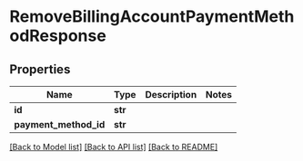 # RemoveBillingAccountPaymentMethodResponse

## Properties
Name | Type | Description | Notes
------------ | ------------- | ------------- | -------------
**id** | **str** |  | 
**payment_method_id** | **str** |  | 

[[Back to Model list]](../README.md#documentation-for-models) [[Back to API list]](../README.md#documentation-for-api-endpoints) [[Back to README]](../README.md)


